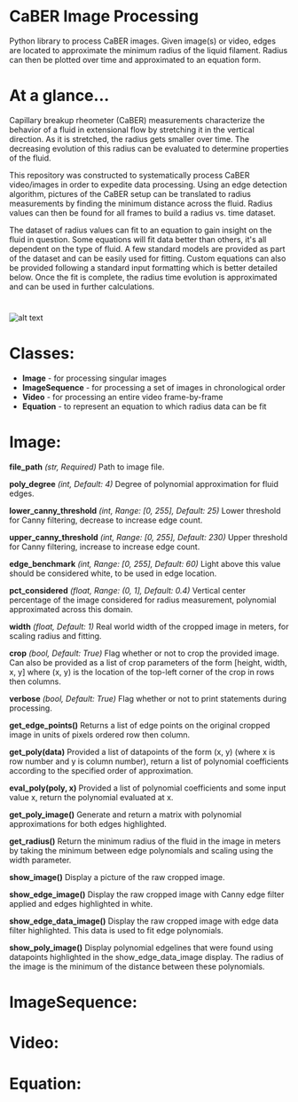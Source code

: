 # CaBER Image Processing

Python library to process CaBER images. Given image(s) or video, edges are located to approximate the minimum radius of the liquid filament. Radius can then be plotted over time and approximated to an equation form.

# At a glance...

Capillary breakup rheometer (CaBER) measurements characterize the behavior of a fluid in extensional flow by stretching it in the vertical direction. As it is stretched, the radius gets smaller over time. The decreasing evolution of this radius can be evaluated to determine properties of the fluid. 

This repository was constructed to systematically process CaBER video/images in order to expedite data processing. Using an edge detection algorithm, pictures of the CaBER setup can be translated to radius measurements by finding the minimum distance across the fluid. Radius values can then be found for all frames to build a radius vs. time dataset.

The dataset of radius values can fit to an equation to gain insight on the fluid in question. Some equations will fit data better than others, it's all dependent on the type of fluid. A few standard models are provided as part of the dataset and can be easily used for fitting. Custom equations can also be provided following a standard input formatting which is better detailed below. Once the fit is complete, the radius time evolution is approximated and can be used in further calculations.


#
![alt text](https://github.mit.edu/raw/mburgjr/CABER-Image-Processing/master/caber.png?token=AAAELUR7EDEJSDSKXAW2IA3BPMKKU)


# Classes:

- **Image** - for processing singular images
- **ImageSequence** - for processing a set of images in chronological order
- **Video** - for processing an entire video frame-by-frame
- **Equation** - to represent an equation to which radius data can be fit


# Image:

**file_path** *(str, Required)* Path to image file.

**poly_degree** *(int, Default: 4)* Degree of polynomial approximation for fluid edges.

**lower_canny_threshold** *(int, Range: [0, 255], Default: 25)* Lower threshold for Canny filtering, decrease to increase edge count.

**upper_canny_threshold** *(int, Range: [0, 255], Default: 230)* Upper threshold for Canny filtering, increase to increase edge count.

**edge_benchmark** *(int, Range: [0, 255], Default: 60)* Light above this value should be considered white, to be used in edge location.

**pct_considered** *(float, Range: (0, 1], Default: 0.4)* Vertical center percentage of the image considered for radius measurement, polynomial approximated across this domain.

**width** *(float, Default: 1)* Real world width of the cropped image in meters, for scaling radius and fitting.

**crop** *(bool, Default: True)* Flag whether or not to crop the provided image. Can also be provided as a list of crop parameters of the form [height, width, x, y] where (x, y) is the location of the top-left corner of the crop in rows then columns.

**verbose** *(bool, Default: True)* Flag whether or not to print statements during processing.

**get_edge_points()** Returns a list of edge points on the original cropped image in units of pixels ordered row then column.

**get_poly(data)** Provided a list of datapoints of the form (x, y) (where x is row number and y is column number), return a list of polynomial coefficients according to the specified order of approximation.

**eval_poly(poly, x)** Provided a list of polynomial coefficients and some input value x, return the polynomial evaluated at x.

**get_poly_image()** Generate and return a matrix with polynomial approximations for both edges highlighted.

**get_radius()** Return the minimum radius of the fluid in the image in meters by taking the minimum between edge polynomials and scaling using the width parameter.

**show_image()** Display a picture of the raw cropped image.

**show_edge_image()** Display the raw cropped image with Canny edge filter applied and edges highlighted in white.

**show_edge_data_image()** Display the raw cropped image with edge data filter highlighted. This data is used to fit edge polynomials.

**show_poly_image()** Display polynomial edgelines that were found using datapoints highlighted in the show_edge_data_image display. The radius of the image is the minimum of the distance between these polynomials.


# ImageSequence:


# Video:


# Equation:
